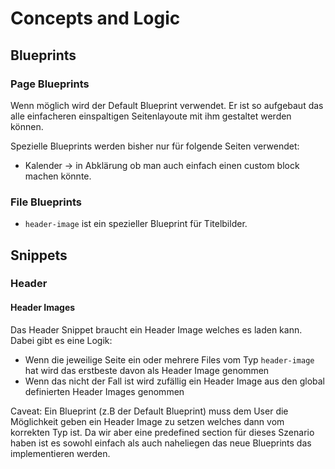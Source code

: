 # Concepts and Logic

## Blueprints


### Page Blueprints
Wenn möglich wird der Default Blueprint verwendet. Er ist so aufgebaut das alle einfacheren einspaltigen Seitenlayoute mit ihm gestaltet werden können.

Spezielle Blueprints werden bisher nur für folgende Seiten verwendet:
- Kalender -> in Abklärung ob man auch einfach einen custom block machen könnte.

### File Blueprints
- `header-image` ist ein spezieller Blueprint für Titelbilder.

## Snippets

### Header

#### Header Images
Das Header Snippet braucht ein Header Image welches es laden kann. Dabei gibt es eine Logik:
- Wenn die jeweilige Seite ein oder mehrere Files vom Typ `header-image` hat wird das erstbeste davon als Header Image genommen
- Wenn das nicht der Fall ist wird zufällig ein Header Image aus den global definierten Header Images genommen

Caveat: Ein Blueprint (z.B der Default Blueprint) muss dem User die Möglichkeit geben ein Header Image zu setzen welches dann vom korrekten Typ ist. Da wir aber eine predefined section für dieses Szenario haben ist es sowohl einfach als auch naheliegen das neue Blueprints das implementieren werden.
